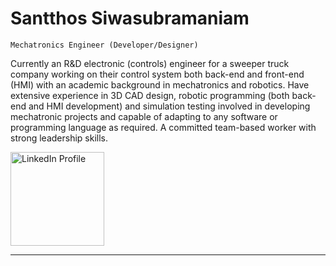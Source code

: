 # Santthos Siwasubramaniam
`Mechatronics Engineer (Developer/Designer)`

Currently an R&D electronic (controls) engineer for a sweeper truck company working on their control system both back-end and front-end (HMI) with an academic background in mechatronics and robotics. Have extensive experience in 3D CAD design, robotic programming (both back-end and HMI development) and simulation testing involved in developing mechatronic projects and capable of adapting to any software or programming language as required. A committed team-based worker with strong leadership skills.


<p align="left">
  <a href="https://www.linkedin.com/in/santthos-s-a550b4124">
    <img width = "150px" alt="LinkedIn Profile" title="Connect with me on LinkedIn" src="https://www.edigitalagency.com.au/wp-content/uploads/Linkedin-logo-png.png" /></a>
</p>

---



<!--
**santthos/santthos** is a ✨ _special_ ✨ repository because its `README.md` (this file) appears on your GitHub profile.

Here are some ideas to get you started:

- 🔭 I’m currently working on ...
- 🌱 I’m currently learning ...
- 👯 I’m looking to collaborate on ...
- 🤔 I’m looking for help with ...
- 💬 Ask me about ...
- 📫 How to reach me: ...
- 😄 Pronouns: ...
- ⚡ Fun fact: ...
-->
